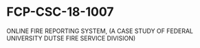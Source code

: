 # FCP-CSC-18-1007
ONLINE FIRE  REPORTING SYSTEM, (A CASE STUDY OF FEDERAL UNIVERSITY DUTSE FIRE SERVICE DIVISION)
